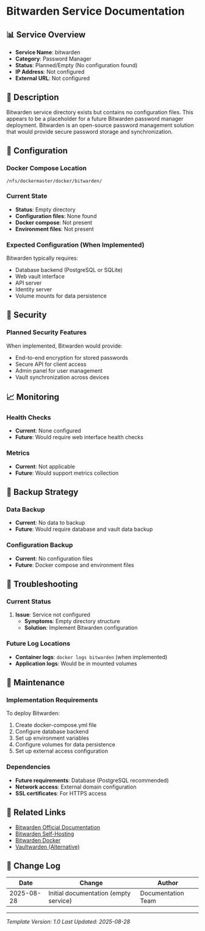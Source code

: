 # Bitwarden Service Documentation

## 📊 Service Overview

- **Service Name**: bitwarden
- **Category**: Password Manager
- **Status**: Planned/Empty (No configuration found)
- **IP Address**: Not configured
- **External URL**: Not configured

## 🚀 Description

Bitwarden service directory exists but contains no configuration files. This appears to be a placeholder for a future Bitwarden password manager deployment. Bitwarden is an open-source password management solution that would provide secure password storage and synchronization.

## 🔧 Configuration

### Docker Compose Location
```
/nfs/dockermaster/docker/bitwarden/
```

### Current State
- **Status**: Empty directory
- **Configuration files**: None found
- **Docker compose**: Not present
- **Environment files**: Not present

### Expected Configuration (When Implemented)
Bitwarden typically requires:
- Database backend (PostgreSQL or SQLite)
- Web vault interface
- API server
- Identity server
- Volume mounts for data persistence

## 🔐 Security

### Planned Security Features
When implemented, Bitwarden would provide:
- End-to-end encryption for stored passwords
- Secure API for client access
- Admin panel for user management
- Vault synchronization across devices

## 📈 Monitoring

### Health Checks
- **Current**: None configured
- **Future**: Would require web interface health checks

### Metrics
- **Current**: Not applicable
- **Future**: Would support metrics collection

## 🔄 Backup Strategy

### Data Backup
- **Current**: No data to backup
- **Future**: Would require database and vault data backup

### Configuration Backup
- **Current**: No configuration files
- **Future**: Docker compose and environment files

## 🚨 Troubleshooting

### Current Status
1. **Issue**: Service not configured
   - **Symptoms**: Empty directory structure
   - **Solution**: Implement Bitwarden configuration

### Future Log Locations
- **Container logs**: `docker logs bitwarden` (when implemented)
- **Application logs**: Would be in mounted volumes

## 📝 Maintenance

### Implementation Requirements
To deploy Bitwarden:
1. Create docker-compose.yml file
2. Configure database backend
3. Set up environment variables
4. Configure volumes for data persistence
5. Set up external access configuration

### Dependencies
- **Future requirements**: Database (PostgreSQL recommended)
- **Network access**: External domain configuration
- **SSL certificates**: For HTTPS access

## 🔗 Related Links

- [Bitwarden Official Documentation](https://bitwarden.com/help/)
- [Bitwarden Self-Hosting](https://bitwarden.com/help/install-on-premise-linux/)
- [Bitwarden Docker](https://hub.docker.com/u/bitwarden)
- [Vaultwarden (Alternative)](https://github.com/dani-garcia/vaultwarden)

## 📅 Change Log

| Date | Change | Author |
|------|---------|---------|
| 2025-08-28 | Initial documentation (empty service) | Documentation Team |

---
*Template Version: 1.0*
*Last Updated: 2025-08-28*
